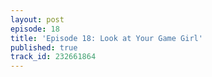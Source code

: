 ```yaml
---
layout: post
episode: 18
title: 'Episode 18: Look at Your Game Girl'
published: true
track_id: 232661864
---
```

<div class='list post-player' track='{{page.track_id}}'></div>